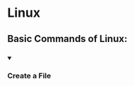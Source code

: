 # Linux
## Basic Commands of Linux:

### 
<details id=1 open>
<summary><h3>Create a File</h></summary>
